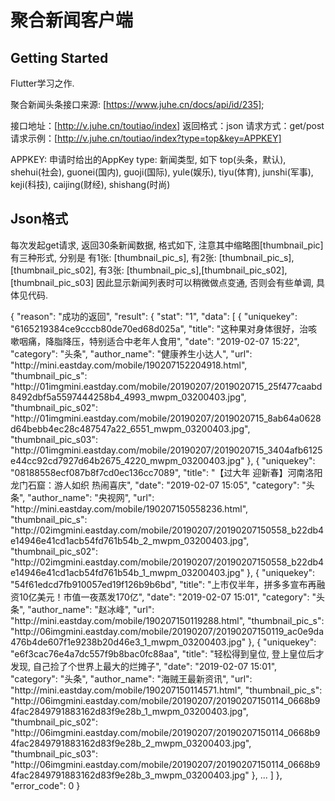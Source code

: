 # 聚合新闻客户端

## Getting Started

Flutter学习之作.

聚合新闻头条接口来源:   [https://www.juhe.cn/docs/api/id/235];

接口地址：[http://v.juhe.cn/toutiao/index]
返回格式：json
请求方式：get/post
请求示例：[http://v.juhe.cn/toutiao/index?type=top&key=APPKEY]

APPKEY: 申请时给出的AppKey
type:   新闻类型, 如下
        top(头条，默认),
        shehui(社会),
        guonei(国内),
        guoji(国际),
        yule(娱乐),
        tiyu(体育),
        junshi(军事),
        keji(科技),
        caijing(财经),
        shishang(时尚)

## Json格式

每次发起get请求, 返回30条新闻数据, 格式如下, 注意其中缩略图[thumbnail_pic]有三种形式, 分别是
有1张:  [thumbnail_pic_s],
有2张:  [thumbnail_pic_s],[thumbnail_pic_s02],
有3张:  [thumbnail_pic_s],[thumbnail_pic_s02],[thumbnail_pic_s03]
因此显示新闻列表时可以稍微做点变通, 否则会有些单调, 具体见代码.

{
    "reason": "成功的返回",
    "result": {
        "stat": "1",
        "data": [
            {
                "uniquekey": "6165219384ce9cccb80de70ed68d025a",
                "title": "这种果对身体很好，治咳嗽咽痛，降脂降压，特别适合中老年人食用",
                "date": "2019-02-07 15:22",
                "category": "头条",
                "author_name": "健康养生小达人",
                "url": "http:\/\/mini.eastday.com\/mobile\/190207152204918.html",
                "thumbnail_pic_s": "http:\/\/01imgmini.eastday.com\/mobile\/20190207\/2019020715_25f477caabd8492dbf5a5597444258b4_4993_mwpm_03200403.jpg",
                "thumbnail_pic_s02": "http:\/\/01imgmini.eastday.com\/mobile\/20190207\/2019020715_8ab64a0628d64bebb4ec28c487547a22_6551_mwpm_03200403.jpg",
                "thumbnail_pic_s03": "http:\/\/01imgmini.eastday.com\/mobile\/20190207\/2019020715_3404afb6125e44cc92cd7927d64b2675_4220_mwpm_03200403.jpg"
            },
            {
                "uniquekey": "08188558ecf087b8f7cd0ec136cc7089",
                "title": "【过大年 迎新春】河南洛阳 龙门石窟：游人如织 热闹喜庆",
                "date": "2019-02-07 15:05",
                "category": "头条",
                "author_name": "央视网",
                "url": "http:\/\/mini.eastday.com\/mobile\/190207150558236.html",
                "thumbnail_pic_s": "http:\/\/02imgmini.eastday.com\/mobile\/20190207\/20190207150558_b22db4e14946e41cd1acb54fd761b54b_2_mwpm_03200403.jpg",
                "thumbnail_pic_s02": "http:\/\/02imgmini.eastday.com\/mobile\/20190207\/20190207150558_b22db4e14946e41cd1acb54fd761b54b_1_mwpm_03200403.jpg"
            },
            {
                "uniquekey": "54f61edcd7fb910057ed19f126b9b6bd",
                "title": "上市仅半年，拼多多宣布再融资10亿美元！市值一夜蒸发170亿",
                "date": "2019-02-07 15:01",
                "category": "头条",
                "author_name": "赵冰峰",
                "url": "http:\/\/mini.eastday.com\/mobile\/190207150119288.html",
                "thumbnail_pic_s": "http:\/\/06imgmini.eastday.com\/mobile\/20190207\/20190207150119_ac0e9da476b4de607f1e9238b20d46e3_1_mwpm_03200403.jpg"
            },
            {
                "uniquekey": "e6f3cac76e4a7dc557f9b8bac0fc88aa",
                "title": "轻松得到皇位, 登上皇位后才发现, 自己捡了个世界上最大的烂摊子",
                "date": "2019-02-07 15:01",
                "category": "头条",
                "author_name": "海贼王最新资讯",
                "url": "http:\/\/mini.eastday.com\/mobile\/190207150114571.html",
                "thumbnail_pic_s": "http:\/\/06imgmini.eastday.com\/mobile\/20190207\/20190207150114_0668b94fac2849791883162d83f9e28b_1_mwpm_03200403.jpg",
                "thumbnail_pic_s02": "http:\/\/06imgmini.eastday.com\/mobile\/20190207\/20190207150114_0668b94fac2849791883162d83f9e28b_2_mwpm_03200403.jpg",
                "thumbnail_pic_s03": "http:\/\/06imgmini.eastday.com\/mobile\/20190207\/20190207150114_0668b94fac2849791883162d83f9e28b_3_mwpm_03200403.jpg"
            },
            ...
        ]
    },
    "error_code": 0
}

## 

